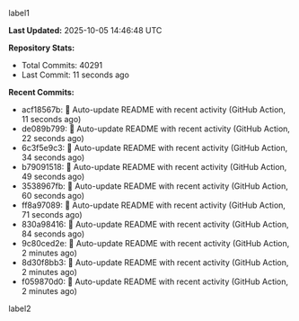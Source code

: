 
label1 
<!-- ACTIVITY_START -->
**Last Updated:** 2025-10-05 14:46:48 UTC

**Repository Stats:**
- Total Commits: 40291
- Last Commit: 11 seconds ago

**Recent Commits:**
- acf18567b: 🤖 Auto-update README with recent activity (GitHub Action, 11 seconds ago)
- de089b799: 🤖 Auto-update README with recent activity (GitHub Action, 22 seconds ago)
- 6c3f5e9c3: 🤖 Auto-update README with recent activity (GitHub Action, 34 seconds ago)
- b79091518: 🤖 Auto-update README with recent activity (GitHub Action, 49 seconds ago)
- 3538967fb: 🤖 Auto-update README with recent activity (GitHub Action, 60 seconds ago)
- ff8a97089: 🤖 Auto-update README with recent activity (GitHub Action, 71 seconds ago)
- 830a98416: 🤖 Auto-update README with recent activity (GitHub Action, 84 seconds ago)
- 9c80ced2e: 🤖 Auto-update README with recent activity (GitHub Action, 2 minutes ago)
- 8d30f8bb3: 🤖 Auto-update README with recent activity (GitHub Action, 2 minutes ago)
- f059870d0: 🤖 Auto-update README with recent activity (GitHub Action, 2 minutes ago)
<!-- ACTIVITY_END -->

label2
